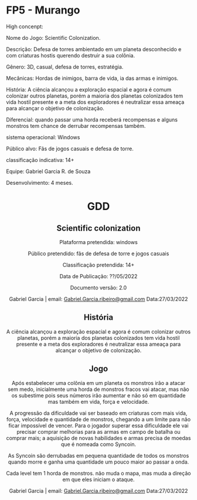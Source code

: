 # FP5 - Murango
High concenpt:

Nome do Jogo: Scientific Colonization.

Descrição: Defesa de torres ambientado em um planeta desconhecido e com criaturas hostis querendo destruir a sua colônia.

Gênero: 3D, casual, defesa de torres, estratégia.

Mecânicas: Hordas de inimigos, barra de vida, ia das armas e inimigos.

História: A ciência alcançou a exploração espacial e agora é comum colonizar outros planetas, porém a maioria dos planetas colonizados tem vida hostil presente e a meta dos exploradores é neutralizar essa ameaça para alcançar o objetivo de colonização.

Diferencial: quando passar uma horda receberá recompensas e alguns monstros tem chance de derrubar recompensas também.

sistema operacional: Windows

Público alvo: Fãs de jogos casuais e defesa de torre.

classificação indicativa: 14+ 

Equipe: Gabriel Garcia R. de Souza

Desenvolvimento: 4 meses.

<div align="center">
  <h1>GDD</h1>
    
  <h2>Scientific colonization</h2>
  <p>Plataforma pretendida: windows</p>
  <p>Público pretendido: fãs de defesa de torre e jogos casuais</p>
  <p>Classificação pretendida: 14+</p>
  <p>Data de Publicação: ??/05/2022</p>
  <p>Documento versão: 2.0</p>


    
  Gabriel Garcia | email: Gabriel.Garcia.ribeiro@gmail.com     Data:27/03/2022
     
  <h2>História</h2>
  A ciência alcançou a exploração espacial e agora é comum colonizar outros planetas, porém a maioria dos planetas colonizados tem vida
  hostil presente e a meta dos exploradores é neutralizar essa ameaça para alcançar o objetivo de colonização.
    
  <h2>Jogo</h2>
   Após estabelecer uma colônia em um planeta os monstros irão a atacar sem medo, inicialmente uma horda de monstros fracos vai atacar, mas não os subestime pois seus
   números irão aumentar e não só em quantidade mas também em vida, força e velocidade.
   <p>A progressão da dificuldade vai ser baseado em criaturas com mais vida, força, velocidade e quantidade de monstros, chegando a um limite para não ficar impossível
   de vencer. Para o jogador superar essa dificuldade ele vai precisar comprar melhorias para as armas em campo de batalha ou comprar mais; a aquisição de novas
   habilidades e armas precisa de moedas que é nomeada como Syncoin.
   
   <p>As Syncoin são derrubadas em pequena quantidade de todos os monstros quando morre e ganha uma quantidade um pouco maior ao passar a onda.
   <p>Cada level tem 1 horda de monstros. não muda o mapa, mas muda a direção em que eles iniciam o ataque.
   
   
  Gabriel Garcia | email: Gabriel.Garcia.ribeiro@gmail.com     Data:27/03/2022
    
  
</div>
